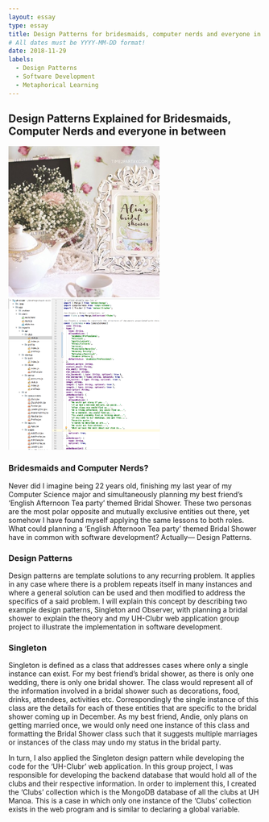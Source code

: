 ```yaml
---
layout: essay
type: essay
title: Design Patterns for bridesmaids, computer nerds and everyone in between.
# All dates must be YYYY-MM-DD format!
date: 2018-11-29
labels:
  - Design Patterns
  - Software Development
  - Metaphorical Learning
---
```


## Design Patterns Explained for Bridesmaids, Computer Nerds and everyone in between

<div class="ui medium rounded images">
  <img class="ui image large" src="../images/bridalteaparty.jpeg" style="height: 300px">
  <img class="ui image large" src="../images/clubrcode.png" style="height: 300px">
</div>

### Bridesmaids and Computer Nerds?

Never did I imagine being 22 years old, finishing my last year of my Computer Science major and simultaneously planning my best friend’s ‘English Afternoon Tea party’ themed Bridal Shower. These two personas are the most polar opposite and mutually exclusive entities out there, yet somehow I have found myself applying the same lessons to both roles. What could planning a  ‘English Afternoon Tea party’ themed Bridal Shower have in common with software development? Actually— Design Patterns. 

### Design Patterns

Design patterns are template solutions to any recurring problem. It applies in any case where there is a problem repeats itself in many instances and where a general solution can be used and then modified to address the specifics of a said problem. I will explain this concept by describing two example design patterns, Singleton and Observer, with planning a bridal shower to explain the theory and my UH-Clubr web application group project to illustrate the implementation in software development. 

### Singleton

Singleton is defined as a class that addresses cases where only a single instance can exist. For my best friend’s bridal shower, as there is only one wedding, there is only one bridal shower. The class would represent all of the information involved in a bridal shower such as decorations, food, drinks, attendees, activities etc. Correspondingly the single instance of this class are the details for each of these entities that are specific to the bridal shower coming up in December. As my best friend, Andie, only plans on getting married once, we would only need one instance of this class and formatting the Bridal Shower class such that it suggests multiple marriages or instances of the class may undo my status in the bridal party. 

In turn, I also applied the Singleton design pattern while developing the code for the ‘UH-Clubr’ web application. In this group project, I was responsible for developing the backend database that would hold all of the clubs and their respective information. In order to implement this, I created the ‘Clubs’ collection which is the MongoDB database of all the clubs at UH Manoa. This is a case in which only one instance of the ‘Clubs’ collection exists in the web program and is similar to declaring a global variable.

